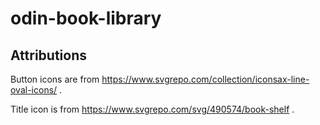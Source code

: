 # odin-book-library


## Attributions
Button icons are from https://www.svgrepo.com/collection/iconsax-line-oval-icons/ .

Title icon is from https://www.svgrepo.com/svg/490574/book-shelf .
